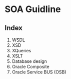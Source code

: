 # SOA Guidline

## Index

1. WSDL
2. XSD
3. XQueries
4. XSLT
5. Database design
6. Oracle Composite
7. Oracle Service BUS (OSB)